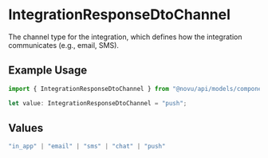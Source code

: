# IntegrationResponseDtoChannel

The channel type for the integration, which defines how the integration communicates (e.g., email, SMS).

## Example Usage

```typescript
import { IntegrationResponseDtoChannel } from "@novu/api/models/components";

let value: IntegrationResponseDtoChannel = "push";
```

## Values

```typescript
"in_app" | "email" | "sms" | "chat" | "push"
```